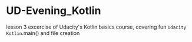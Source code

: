 # UD-Evening_Kotlin
lesson 3 excercise of Udacity's Kotlin basics course, covering fun `Udacity Kotlin`.main() and file creation
